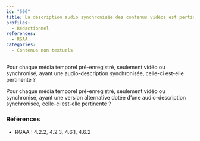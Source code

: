 ```yaml
---
id: "506"
title: La description audio synchronisée des contenus vidéos est pertinente.
profiles:
  - Rédactionnel
references:
  - RGAA
categories:
  - Contenus non textuels
---
```


Pour chaque média temporel pré-enregistré, seulement vidéo ou synchronisé, ayant une audio-description synchronisée, celle-ci est-elle pertinente ?

Pour chaque média temporel pré-enregistré, seulement vidéo ou synchronisé, ayant une version alternative dotée d‘une audio-description synchronisée, celle-ci est-elle pertinente ?


### Références

*   RGAA : 4.2.2, 4.2.3, 4.6.1, 4.6.2
